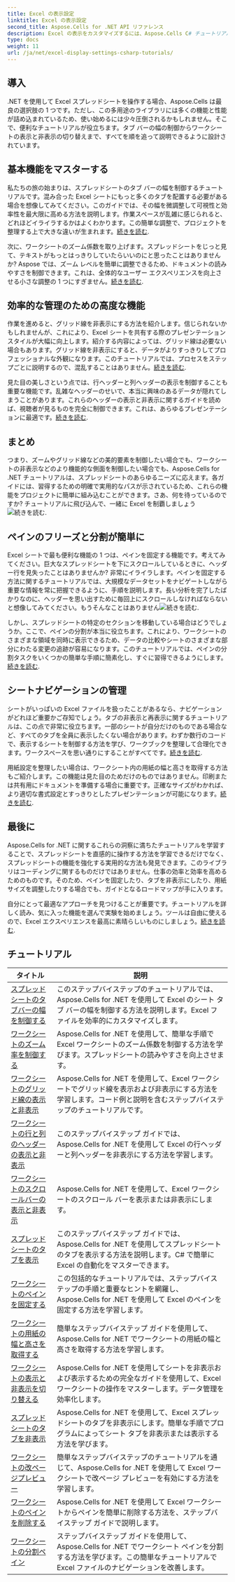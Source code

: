```yaml
---
title: Excel の表示設定
linktitle: Excel の表示設定
second_title: Aspose.Cells for .NET API リファレンス
description: Excel の表示をカスタマイズするには、Aspose.Cells C# チュートリアルをご覧ください。フォント、色、形式を変更し、魅力的なレポートを作成します。
type: docs
weight: 11
url: /ja/net/excel-display-settings-csharp-tutorials/
---
```

## 導入

.NET を使用して Excel スプレッドシートを操作する場合、Aspose.Cells は最良の選択肢の 1 つです。ただし、この多用途のライブラリには多くの機能と性能が詰め込まれているため、使い始めるには少々圧倒されるかもしれません。そこで、便利なチュートリアルが役立ちます。タブ バーの幅の制御からワークシートの表示と非表示の切り替えまで、すべてを順を追って説明できるように設計されています。

## 基本機能をマスターする

私たちの旅の始まりは、スプレッドシートのタブ バーの幅を制御するチュートリアルです。混み合った Excel シートにもっと多くのタブを配置する必要がある場合を想像してみてください。このガイドでは、その幅を微調整して可視性と効率性を最大限に高める方法を説明します。作業スペースが乱雑に感じられると、どれほどイライラするかはよくわかります。この簡単な調整で、プロジェクトを整理する上で大きな違いが生まれます。[続きを読む](./control-tab-bar-width-of-spreadsheet/).

次に、ワークシートのズーム係数を取り上げます。スプレッドシートをじっと見て、テキストがもっとはっきりしていたらいいのにと思ったことはありませんか? Aspose では、ズーム レベルを簡単に調整できるため、ドキュメントの読みやすさを制御できます。これは、全体的なユーザー エクスペリエンスを向上させる小さな調整の 1 つにすぎません。[続きを読む](./controll-zoom-factor-of-worksheet/). 

## 効率的な管理のための高度な機能

作業を進めると、グリッド線を非表示にする方法を紹介します。信じられないかもしれませんが、これにより、Excel シートを共有する際のプレゼンテーション スタイルが大幅に向上します。紹介する内容によっては、グリッド線は必要ない場合もあります。グリッド線を非表示にすると、データがよりすっきりしてプロフェッショナルな外観になります。このチュートリアルでは、プロセスをステップごとに説明するので、混乱することはありません。[続きを読む](./display-and-hide-gridlines-of-worksheet/).

見た目の美しさという点では、行ヘッダーと列ヘッダーの表示を制御することも重要な機能です。乱雑なヘッダーのせいで、本当に興味のあるデータが隠れてしまうことがあります。これらのヘッダーの表示と非表示に関するガイドを読めば、視聴者が見るものを完全に制御できます。これは、あらゆるプレゼンテーションに最適です。[続きを読む](./display-and-hide-row-column-headers-of-worksheet/).

## まとめ

つまり、ズームやグリッド線などの美的要素を制御したい場合でも、ワークシートの非表示などのより機能的な側面を制御したい場合でも、Aspose.Cells for .NET チュートリアルは、スプレッドシートのあらゆるニーズに応えます。各ガイドには、習得するための明確で実用的なパスが示されているため、これらの機能をプロジェクトに簡単に組み込むことができます。さあ、何を待っているのですか? チュートリアルに飛び込んで、一緒に Excel を制覇しましょう![続きを読む](./hide-and-unhide-worksheet/).

## ペインのフリーズと分割が簡単に

Excel シートで最も便利な機能の 1 つは、ペインを固定する機能です。考えてみてください。巨大なスプレッドシートを下にスクロールしているときに、ヘッダー行を見失ったことはありませんか? 非常にイライラします。ペインを固定する方法に関するチュートリアルでは、大規模なデータセットをナビゲートしながら重要な情報を常に把握できるように、手順を説明します。長い分析を完了したばかりなのに、ヘッダーを思い出すために毎回上にスクロールしなければならないと想像してみてください。もうそんなことはありません![続きを読む](./freeze-panes-of-worksheet/).

しかし、スプレッドシートの特定のセクションを移動している場合はどうでしょうか。ここで、ペインの分割が本当に役立ちます。これにより、ワークシートのさまざまな領域を同時に表示できるため、データの比較やシートのさまざまな部分にわたる変更の追跡が容易になります。このチュートリアルでは、ペインの分割タスクをいくつかの簡単な手順に簡素化し、すぐに習得できるようにします。[続きを読む](./split-panes-of-worksheet/).

## シートナビゲーションの管理

シートがいっぱいの Excel ファイルを扱ったことがあるなら、ナビゲーションがどれほど重要かご存知でしょう。タブの非表示と再表示に関するチュートリアルは、この点で非常に役立ちます。一部のシートが自分だけのものである場合など、すべてのタブを全員に表示したくない場合があります。わずか数行のコードで、表示するシートを制御する方法を学び、ワークブックを整理して合理化できます。ワークスペースを思い通りにすることがすべてです。[続きを読む](./hide-tabs-of-spreadsheet/).

用紙設定を整理したい場合は、ワークシート内の用紙の幅と高さを取得する方法もご紹介します。この機能は見た目のためだけのものではありません。印刷または共有用にドキュメントを準備する場合に重要です。正確なサイズがわかれば、より適切な書式設定とすっきりとしたプレゼンテーションが可能になります。[続きを読む](./get-paper-width-and-height-of-worksheet/).

## 最後に

Aspose.Cells for .NET に関するこれらの洞察に満ちたチュートリアルを学習することで、スプレッドシートを直感的に操作する方法を学習できるだけでなく、スプレッドシートの機能を強化する実用的な方法も発見できます。このライブラリはコーディングに関するものだけではありません。仕事の効率と効率を高めるためのものです。そのため、ペインを固定したり、タブを非表示にしたり、用紙サイズを調整したりする場合でも、ガイドとなるロードマップが手に入ります。

自分にとって最適なアプローチを見つけることが重要です。チュートリアルを詳しく読み、気に入った機能を選んで実験を始めましょう。ツールは自由に使えるので、Excel エクスペリエンスを最高に素晴らしいものにしましょう。[続きを読む](./page-break-preview-of-worksheet/).

## チュートリアル 
| タイトル | 説明 |
| --- | --- |
| [スプレッドシートのタブバーの幅を制御する](./control-tab-bar-width-of-spreadsheet/) | このステップバイステップのチュートリアルでは、Aspose.Cells for .NET を使用して Excel のシート タブ バーの幅を制御する方法を説明します。Excel ファイルを効率的にカスタマイズします。 |  
| [ワークシートのズーム率を制御する](./controll-zoom-factor-of-worksheet/) | Aspose.Cells for .NET を使用して、簡単な手順で Excel ワークシートのズーム係数を制御する方法を学びます。スプレッドシートの読みやすさを向上させます。 |  
| [ワークシートのグリッド線の表示と非表示](./display-and-hide-gridlines-of-worksheet/) | Aspose.Cells for .NET を使用して、Excel ワークシートでグリッド線を表示および非表示にする方法を学習します。コード例と説明を含むステップバイステップのチュートリアルです。 |  
| [ワークシートの行と列のヘッダーの表示と非表示](./display-and-hide-row-column-headers-of-worksheet/) | このステップバイステップ ガイドでは、Aspose.Cells for .NET を使用して Excel の行ヘッダーと列ヘッダーを非表示にする方法を学習します。 |  
| [ワークシートのスクロールバーの表示と非表示](./display-and-hide-scroll-bars-of-worksheet/) | Aspose.Cells for .NET を使用して、Excel ワークシートのスクロール バーを表示または非表示にします。 |  
| [スプレッドシートのタブを表示](./display-tab-of-spreadsheet/) | このステップバイステップ ガイドでは、Aspose.Cells for .NET を使用してスプレッドシートのタブを表示する方法を説明します。C# で簡単に Excel の自動化をマスターできます。 |  
| [ワークシートのペインを固定する](./freeze-panes-of-worksheet/) | この包括的なチュートリアルでは、ステップバイステップの手順と重要なヒントを網羅し、Aspose.Cells for .NET を使用して Excel のペインを固定する方法を学習します。 |  
| [ワークシートの用紙の幅と高さを取得する](./get-paper-width-and-height-of-worksheet/) | 簡単なステップバイステップ ガイドを使用して、Aspose.Cells for .NET でワークシートの用紙の幅と高さを取得する方法を学習します。 |  
| [ワークシートの表示と非表示を切り替える](./hide-and-unhide-worksheet/) | Aspose.Cells for .NET を使用してシートを非表示および表示するための完全なガイドを使用して、Excel ワークシートの操作をマスターします。データ管理を効率化します。 |  
| [スプレッドシートのタブを非表示](./hide-tabs-of-spreadsheet/) | Aspose.Cells for .NET を使用して、Excel スプレッドシートのタブを非表示にします。簡単な手順でプログラムによってシート タブを非表示または表示する方法を学びます。 |  
| [ワークシートの改ページプレビュー](./page-break-preview-of-worksheet/) | 簡単なステップバイステップのチュートリアルを通じて、Aspose.Cells for .NET を使用して Excel ワークシートで改ページ プレビューを有効にする方法を学習します。 |  
| [ワークシートのペインを削除する](./remove-panes-of-worksheet/) | Aspose.Cells for .NET を使用して Excel ワークシートからペインを簡単に削除する方法を、ステップバイステップ ガイドで説明します。 |  
| [ワークシートの分割ペイン](./split-panes-of-worksheet/) | ステップバイステップ ガイドを使用して、Aspose.Cells for .NET でワークシート ペインを分割する方法を学びます。この簡単なチュートリアルで Excel ファイルのナビゲーションを改善します。 |  